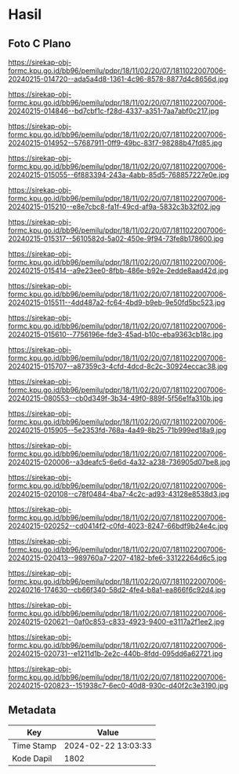 # Hasil

## Foto C Plano

https://sirekap-obj-formc.kpu.go.id/bb96/pemilu/pdpr/18/11/02/20/07/1811022007006-20240215-014720--ada5a4d8-1361-4c96-8578-8877d4c8656d.jpg

https://sirekap-obj-formc.kpu.go.id/bb96/pemilu/pdpr/18/11/02/20/07/1811022007006-20240215-014846--bd7cbf1c-f28d-4337-a351-7aa7abf0c217.jpg

https://sirekap-obj-formc.kpu.go.id/bb96/pemilu/pdpr/18/11/02/20/07/1811022007006-20240215-014952--57687911-0ff9-49bc-83f7-98288b47fd85.jpg

https://sirekap-obj-formc.kpu.go.id/bb96/pemilu/pdpr/18/11/02/20/07/1811022007006-20240215-015055--6f883394-243a-4abb-85d5-768857227e0e.jpg

https://sirekap-obj-formc.kpu.go.id/bb96/pemilu/pdpr/18/11/02/20/07/1811022007006-20240215-015210--e8e7cbc8-fa1f-49cd-af9a-5832c3b32f02.jpg

https://sirekap-obj-formc.kpu.go.id/bb96/pemilu/pdpr/18/11/02/20/07/1811022007006-20240215-015317--5610582d-5a02-450e-9f94-73fe8b178600.jpg

https://sirekap-obj-formc.kpu.go.id/bb96/pemilu/pdpr/18/11/02/20/07/1811022007006-20240215-015414--a9e23ee0-8fbb-486e-b92e-2edde8aad42d.jpg

https://sirekap-obj-formc.kpu.go.id/bb96/pemilu/pdpr/18/11/02/20/07/1811022007006-20240215-015511--4dd487a2-fc64-4bd9-b9eb-9e50fd5bc523.jpg

https://sirekap-obj-formc.kpu.go.id/bb96/pemilu/pdpr/18/11/02/20/07/1811022007006-20240215-015610--7756196e-fde3-45ad-b10c-eba9363cb18c.jpg

https://sirekap-obj-formc.kpu.go.id/bb96/pemilu/pdpr/18/11/02/20/07/1811022007006-20240215-015707--a87359c3-4cfd-4dcd-8c2c-30924eccac38.jpg

https://sirekap-obj-formc.kpu.go.id/bb96/pemilu/pdpr/18/11/02/20/07/1811022007006-20240215-080553--cb0d349f-3b34-49f0-889f-5f56e1fa310b.jpg

https://sirekap-obj-formc.kpu.go.id/bb96/pemilu/pdpr/18/11/02/20/07/1811022007006-20240215-015905--5e2353fd-768a-4a49-8b25-71b999ed18a9.jpg

https://sirekap-obj-formc.kpu.go.id/bb96/pemilu/pdpr/18/11/02/20/07/1811022007006-20240215-020006--a3deafc5-6e6d-4a32-a238-736905d07be8.jpg

https://sirekap-obj-formc.kpu.go.id/bb96/pemilu/pdpr/18/11/02/20/07/1811022007006-20240215-020108--c78f0484-4ba7-4c2c-ad93-43128e8538d3.jpg

https://sirekap-obj-formc.kpu.go.id/bb96/pemilu/pdpr/18/11/02/20/07/1811022007006-20240215-020252--cd0414f2-c0fd-4023-8247-66bdf9b24e4c.jpg

https://sirekap-obj-formc.kpu.go.id/bb96/pemilu/pdpr/18/11/02/20/07/1811022007006-20240215-020413--989760a7-2207-4182-bfe6-33122264d6c5.jpg

https://sirekap-obj-formc.kpu.go.id/bb96/pemilu/pdpr/18/11/02/20/07/1811022007006-20240216-174630--cb66f340-58d2-4fe4-b8a1-ea866f6c92d4.jpg

https://sirekap-obj-formc.kpu.go.id/bb96/pemilu/pdpr/18/11/02/20/07/1811022007006-20240215-020621--0af0c853-c833-4923-9400-e3117a2f1ee2.jpg

https://sirekap-obj-formc.kpu.go.id/bb96/pemilu/pdpr/18/11/02/20/07/1811022007006-20240215-020731--e1211d1b-2e2c-440b-8fdd-095dd6a62721.jpg

https://sirekap-obj-formc.kpu.go.id/bb96/pemilu/pdpr/18/11/02/20/07/1811022007006-20240215-020823--151938c7-6ec0-40d8-930c-d40f2c3e3190.jpg


## Metadata

| Key        | Value               |
| ---------- | ------------------- |
| Time Stamp | 2024-02-22 13:03:33 |
| Kode Dapil | 1802                |



